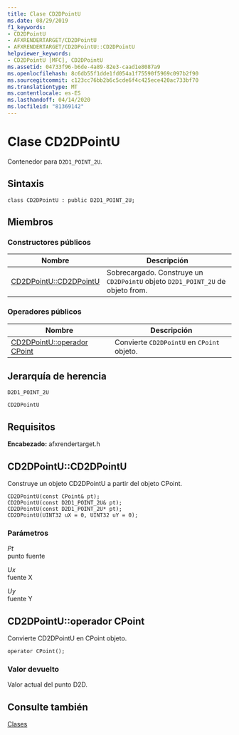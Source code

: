 ```yaml
---
title: Clase CD2DPointU
ms.date: 08/29/2019
f1_keywords:
- CD2DPointU
- AFXRENDERTARGET/CD2DPointU
- AFXRENDERTARGET/CD2DPointU::CD2DPointU
helpviewer_keywords:
- CD2DPointU [MFC], CD2DPointU
ms.assetid: 04733f96-b6de-4a89-82e3-caad1e8087a9
ms.openlocfilehash: 8c6db55f1dde1fd054a1f75590f5969c097b2f90
ms.sourcegitcommit: c123cc76bb2b6c5cde6f4c425ece420ac733bf70
ms.translationtype: MT
ms.contentlocale: es-ES
ms.lasthandoff: 04/14/2020
ms.locfileid: "81369142"
---
```

# <a name="cd2dpointu-class"></a>Clase CD2DPointU

Contenedor para `D2D1_POINT_2U`.

## <a name="syntax"></a>Sintaxis

```
class CD2DPointU : public D2D1_POINT_2U;
```

## <a name="members"></a>Miembros

### <a name="public-constructors"></a>Constructores públicos

|Nombre|Descripción|
|----------|-----------------|
|[CD2DPointU::CD2DPointU](#cd2dpointu)|Sobrecargado. Construye un `CD2DPointU` objeto `D2D1_POINT_2U` de objeto from.|

### <a name="public-operators"></a>Operadores públicos

|Nombre|Descripción|
|----------|-----------------|
|[CD2DPointU::operador CPoint](#operator_cpoint)|Convierte `CD2DPointU` en `CPoint` objeto.|

## <a name="inheritance-hierarchy"></a>Jerarquía de herencia

`D2D1_POINT_2U`

`CD2DPointU`

## <a name="requirements"></a>Requisitos

**Encabezado:** afxrendertarget.h

## <a name="cd2dpointucd2dpointu"></a><a name="cd2dpointu"></a>CD2DPointU::CD2DPointU

Construye un objeto CD2DPointU a partir del objeto CPoint.

```
CD2DPointU(const CPoint& pt);
CD2DPointU(const D2D1_POINT_2U& pt);
CD2DPointU(const D2D1_POINT_2U* pt);
CD2DPointU(UINT32 uX = 0, UINT32 uY = 0);
```

### <a name="parameters"></a>Parámetros

*Pt*<br/>
punto fuente

*Ux*<br/>
fuente X

*Uy*<br/>
fuente Y

## <a name="cd2dpointuoperator-cpoint"></a><a name="operator_cpoint"></a>CD2DPointU::operador CPoint

Convierte CD2DPointU en CPoint objeto.

```
operator CPoint();
```

### <a name="return-value"></a>Valor devuelto

Valor actual del punto D2D.

## <a name="see-also"></a>Consulte también

[Clases](../../mfc/reference/mfc-classes.md)
